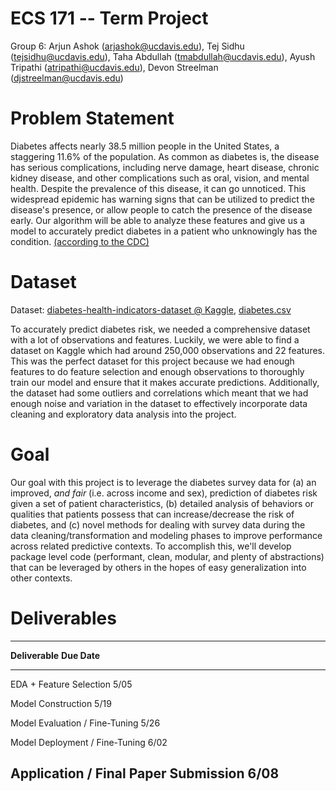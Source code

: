 # ECS 171 -- Term Project #
Group 6: Arjun Ashok (<arjashok@ucdavis.edu>), Tej Sidhu (<tejsidhu@ucdavis.edu>), 
Taha Abdullah (<tmabdullah@ucdavis.edu>), Ayush Tripathi (<atripathi@ucdavis.edu>), 
Devon Streelman (<djstreelman@ucdavis.edu>)

# Problem Statement

Diabetes affects nearly 38.5 million people in the United States, a
staggering 11.6% of the population. As common as diabetes is, the
disease has serious complications, including nerve damage, heart
disease, chronic kidney disease, and other complications such as oral,
vision, and mental health. Despite the prevalence of this disease, it
can go unnoticed. This widespread epidemic has warning signs that can be
utilized to predict the disease\'s presence, or allow people to catch
the presence of the disease early. Our algorithm will be able to analyze
these features and give us a model to accurately predict diabetes in a
patient who unknowingly has the condition.
[(according to the CDC)](https://www.cdc.gov/diabetes/index.html)

# Dataset

Dataset:
[diabetes-health-indicators-dataset @ Kaggle](https://www.kaggle.com/datasets/alexteboul/diabetes-health-indicators-dataset), 
[diabetes.csv](https://github.com/ArjunAshok17/ecs-171-project/blob/main/datasets/diabetes.csv)

To accurately predict diabetes risk, we needed a comprehensive dataset
with a lot of observations and features. Luckily, we were able to find a
dataset on Kaggle which had around 250,000 observations and 22 features.
This was the perfect dataset for this project because we had enough
features to do feature selection and enough observations to thoroughly
train our model and ensure that it makes accurate predictions.
Additionally, the dataset had some outliers and correlations which meant
that we had enough noise and variation in the dataset to effectively
incorporate data cleaning and exploratory data analysis into the
project.

# Goal

Our goal with this project is to leverage the diabetes survey data for
(a) an improved, *and fair* (i.e. across income and sex), prediction of
diabetes risk given a set of patient characteristics, (b) detailed
analysis of behaviors or qualities that patients possess that can
increase/decrease the risk of diabetes, and (c) novel methods for
dealing with survey data during the data cleaning/transformation and
modeling phases to improve performance across related predictive
contexts. To accomplish this, we'll develop package level code
(performant, clean, modular, and plenty of abstractions) that can be
leveraged by others in the hopes of easy generalization into other
contexts.

# Deliverables

  -----------------------------------------------------------------------
  **Deliverable**                                             **Due
                                                              Date**
  ----------------------------------------------------------- -----------
  EDA + Feature Selection                                     5/05

  Model Construction                                          5/19

  Model Evaluation / Fine-Tuning                              5/26

  Model Deployment / Fine-Tuning                              6/02

  Application / Final Paper Submission                        6/08
  -----------------------------------------------------------------------
